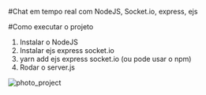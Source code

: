 
#Chat em tempo real com NodeJS, Socket.io, express, ejs

#Como executar o projeto

1. Instalar o NodeJS
2. Instalar ejs express socket.io
3. yarn add ejs express socket.io (ou pode usar o npm)
4. Rodar o server.js

![photo_project](https://user-images.githubusercontent.com/60052506/90461059-b6f21700-e0db-11ea-9b4e-0f272f799380.PNG)
